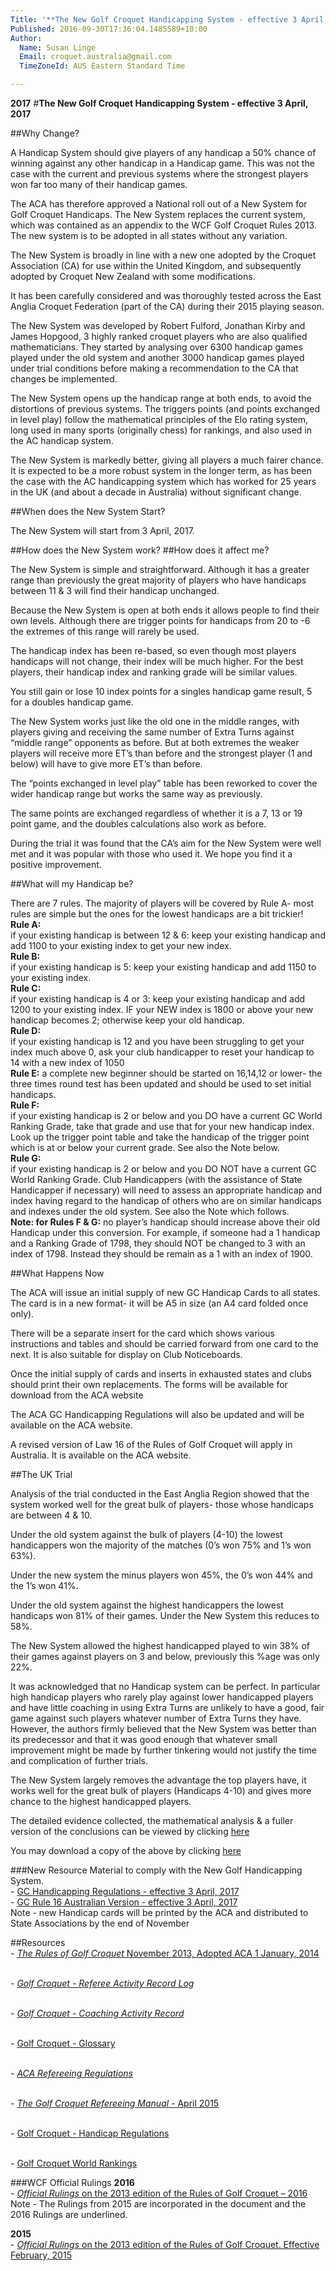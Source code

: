 ```yaml
---
Title: '**The New Golf Croquet Handicapping System - effective 3 April, 2017**'
Published: 2016-09-30T17:36:04.1485589+10:00
Author:
  Name: Susan Linge
  Email: croquet.australia@gmail.com
  TimeZoneId: AUS Eastern Standard Time

---
```

**2017**
#**The New Golf Croquet Handicapping System - effective 3 April, 2017**

##Why Change?

A Handicap System should give players of any handicap a 50% chance of winning against any other handicap in a Handicap game.  This was not the case with the current and previous systems where the strongest players won far too many of their handicap games.

The ACA has therefore approved a National roll out of a New System for Golf Croquet Handicaps.  The New System replaces the current system, which was contained as an appendix to the WCF Golf Croquet Rules 2013.  The new system is to be adopted in all states without any variation.

The New System is broadly in line with a new one adopted by the Croquet Association (CA) for use within the United Kingdom, and subsequently adopted by Croquet New Zealand with some modifications.

It has been carefully considered and was thoroughly tested across the East Anglia Croquet Federation (part of the CA) during their 2015 playing season.

The New System was developed by Robert Fulford, Jonathan Kirby and James Hopgood, 3 highly ranked croquet players who are also qualified mathematicians. They started by analysing over 6300 handicap games played under the old system and another 3000 handicap games played under trial conditions before making a recommendation to the CA that changes be implemented.

The New System opens up the handicap range at both ends, to avoid the distortions of previous systems.  The triggers points (and points exchanged in level play) follow the mathematical principles of the Elo rating system, long used in many sports (originally chess) for rankings, and also used in the AC handicap system.

The New System is markedly better, giving all players a much fairer chance.  It is expected to be a more robust system in the longer term, as has been the case with the AC handicapping system which has worked for 25 years in the UK (and about a decade in Australia) without significant change.

##When does the New System Start?

The New System will start from 3 April, 2017. 

##How does the New System work?
##How does it affect me?

The New System is simple and straightforward.  Although it has a greater range than previously the great majority of players who have handicaps between 11 & 3 will find their handicap unchanged.

Because the New System is open at both ends it allows people to find their own levels.  Although there are trigger points for handicaps from 20 to -6 the extremes of this range will rarely be used.

The handicap index has been re-based, so even though most players handicaps will not change, their index will be much higher.  For the best players, their handicap index and ranking grade will be similar values.

You still gain or lose 10 index points for a singles handicap game result, 5 for a doubles handicap game.

The New System works just like the old one in the middle ranges, with players giving and receiving the same number of Extra Turns against “middle range” opponents as before.  But at both extremes the weaker players will receive more ET’s than before and the strongest player (1 and below) will have to give more ET’s than before.

The “points exchanged in level play” table has been reworked to cover the wider handicap range but works the same way as previously.

The same points are exchanged regardless of whether it is a 7, 13 or 19 point game, and the doubles calculations also work as before.

During the trial it was found that the CA’s aim for the New System were well met and it was popular with those who used it.  We hope you find it a positive improvement.

##What will my Handicap be?

There are 7 rules.  The majority of players will be covered by Rule A- most rules are simple but the ones for the lowest handicaps are a bit trickier!
<br/>**Rule A:**
<br/>if your existing handicap is between 12 & 6: keep your existing handicap and add 1100 to your existing index to get your new index.
<br/>**Rule B:**
<br/>if your existing handicap is 5: keep your existing handicap and add 1150 to your existing index.
<br/>**Rule C:**
<br/>if your existing handicap is 4 or 3: keep your existing handicap and add 1200 to your existing index.  IF your NEW index is 1800 or above your new handicap becomes 2; otherwise keep your old handicap.
<br/>**Rule D:**
<br/>if your existing handicap is 12 and you have been struggling to get your index much above 0, ask your club handicapper to reset your handicap to 14 with a new index of 1050
<br/>**Rule E:**
a complete new beginner should be started on 16,14,12 or lower- the three times round test has been updated and should be used to set initial handicaps.
<br/>**Rule F:**
<br/>if your existing handicap is 2 or below and you DO have a current GC World Ranking Grade, take that grade and use that for your new handicap index.  Look up the trigger point table and take the handicap of the trigger point which is at or below your current grade.  See also the Note below.
<br/>**Rule G:**
<br/>if your existing handicap is 2 or below and you DO NOT have a current GC World Ranking Grade. Club Handicappers (with the assistance of State Handicapper if necessary) will need to assess an appropriate handicap and index having regard to the handicap of others who are on similar handicaps and indexes under the old system.  See also the Note which follows.
<br/>**Note: for Rules F & G:** no player’s handicap should increase above their old Handicap under this conversion.  For example, if someone had a 1 handicap and a Ranking Grade of 1798, they should NOT be changed to 3 with an index of 1798.  Instead they should be remain as a 1 with an index of 1900.

##What Happens Now

The ACA will issue an initial supply of new GC Handicap Cards to all states.  The card is in a new format- it will be A5 in size (an A4 card folded once only).  

There will be a separate insert for the card which shows various instructions and tables and should be carried forward from one card to the next.  It is also suitable for display on Club Noticeboards.

Once the initial supply of cards and inserts in exhausted states and clubs should print their own replacements.  The forms will be available for download from the ACA website

The ACA GC Handicapping Regulations will also be updated and will be available on the ACA website.

A revised version of Law 16 of the Rules of Golf Croquet will apply in Australia.  It is available on the ACA website.

##The UK Trial

Analysis of the trial conducted in the East Anglia Region showed that the system worked well for the great bulk of players- those whose handicaps are between 4 & 10.

Under the old system against the bulk of players (4-10) the lowest handicappers won the majority of the matches (0’s won 75% and 1’s won 63%).

Under the new system the minus players won 45%, the 0’s won 44% and the 1’s won 41%.

Under the old system against the highest handicappers the lowest handicaps won 81% of their games.  Under the New System this reduces to 58%.

The New System allowed the highest handicapped played to win 38% of their games against players on 3 and below, previously this %age was only 22%.

It was acknowledged that no Handicap system can be perfect.  In particular high handicap players who rarely play against lower handicapped players and have little coaching in using Extra Turns are unlikely to have a good, fair game against such players whatever number of Extra Turns they have.  However, the authors firmly believed that the New System was better than its predecessor and that it was good enough that whatever small improvement might be made by further tinkering would not justify the time and complication of further trials.

The New System largely removes the advantage the top players have, it works well for the great bulk of players (Handicaps 4-10) and gives more chance to the highest handicapped players.

The detailed evidence collected, the mathematical analysis & a fuller version of the conclusions can be viewed by clicking [here](https://www.dropbox.com/sh/saayh8pfe04hatk/AABHtzQaEvDRFE3qHHyF2IJOa?dl=0)


You may download a copy of the above by clicking [here](/disciplines/golf-croquet/resources/the-new-golf-croquet-handicapping-system.pdf)

###New Resource Material to comply with the New Golf Handicapping System.
<br/>- [GC Handicapping Regulations - effective 3 April, 2017](/disciplines/golf-croquet/resources/gc-handicap-regulations-3-april-2017.pdf)
<br/>- [GC Rule 16 Australian Version - effective 3 April, 2017](/disciplines/golf-croquet/resources/gc-rule16-australian-version.pdf)
<br/>Note - new Handicap cards will be printed by the ACA and distributed to State Associations by the end of November

##Resources
<br/>- [*The Rules of Golf Croquet* November 2013, Adopted ACA 1 January, 2014](/the-rules-of-golf-croquet-aca-final-6-2-effective-1-january-2014docx.pdf)

<br/>- [*Golf Croquet - Referee Activity Record Log*](/gc-referee-activity-log-november-2013.pdf)

<br/>- [*Golf Croquet - Coaching Activity Record*](/gc-coaching-activity-record.pdf)

<br/>- [Golf Croquet - Glossary](/gc-glossary-as-7-june.pdf)

<br/>- [*ACA Refereeing Regulations*](/aca-refereeing-regulations-october-2015.pdf)

<br/>- [*The Golf Croquet Refereeing Manual* - April 2015](/gc-refereeing-manual-april-2015.pdf)

<br/>- [Golf Croquet - Handicap Regulations](/gc-handicap-regulations-2014-effective-1-january-2014-2docx.pdf)

<br/>- [Golf Croquet World Rankings](http://rank.worldcroquet.org/gcrank/rank.php)

###WCF Official Rulings
**2016**
<br/>- [*Official Rulings* on the 2013 edition of the Rules of Golf Croquet – 2016](/2016-gc-official-rulings.pdf)
<br/>  Note - The Rulings from 2015 are incorporated in the document and the 2016 Rulings are underlined.

**2015**
<br/>- [*Official Rulings* on the 2013 edition of the Rules of Golf Croquet. Effective February, 2015](/2015-official-rulings.pdf)